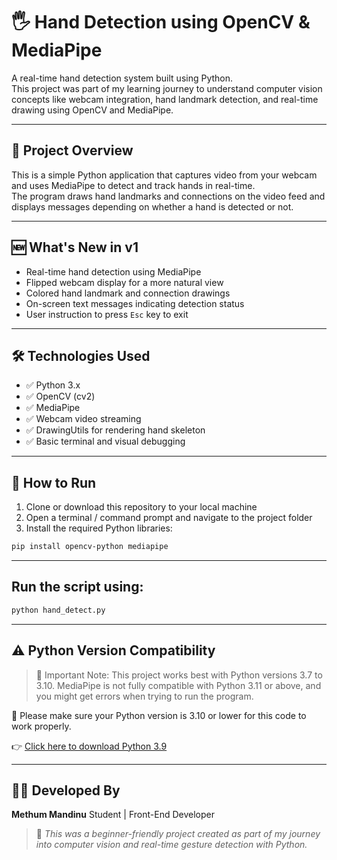 # 🖐️ Hand Detection using OpenCV & MediaPipe

A real-time hand detection system built using Python.  
This project was part of my learning journey to understand computer vision concepts like webcam integration, hand landmark detection, and real-time drawing using OpenCV and MediaPipe.

---

## 📌 Project Overview

This is a simple Python application that captures video from your webcam and uses MediaPipe to detect and track hands in real-time.  
The program draws hand landmarks and connections on the video feed and displays messages depending on whether a hand is detected or not.

---

## 🆕 What's New in v1

- Real-time hand detection using MediaPipe  
- Flipped webcam display for a more natural view  
- Colored hand landmark and connection drawings  
- On-screen text messages indicating detection status  
- User instruction to press `Esc` key to exit

---

## 🛠️ Technologies Used

- ✅ Python 3.x  
- ✅ OpenCV (cv2)  
- ✅ MediaPipe  
- ✅ Webcam video streaming  
- ✅ DrawingUtils for rendering hand skeleton  
- ✅ Basic terminal and visual debugging

---

## 🚀 How to Run

1. Clone or download this repository to your local machine  
2. Open a terminal / command prompt and navigate to the project folder  
3. Install the required Python libraries:
```bash
pip install opencv-python mediapipe
```
---

## Run the script using:
```bash
python hand_detect.py
```
---

## ⚠️ Python Version Compatibility

> 📌 Important Note:
This project works best with Python versions 3.7 to 3.10.
MediaPipe is not fully compatible with Python 3.11 or above, and you might get errors when trying to run the program.

📝 Please make sure your Python version is 3.10 or lower for this code to work properly.

👉 [Click here to download Python 3.9](https://www.python.org/downloads/release/python-390/)

---

## 👨‍💻 Developed By
**Methum Mandinu**
Student | Front-End Developer

> 📌 *This was a beginner-friendly project created as part of my journey into computer vision and real-time gesture detection with Python.*
